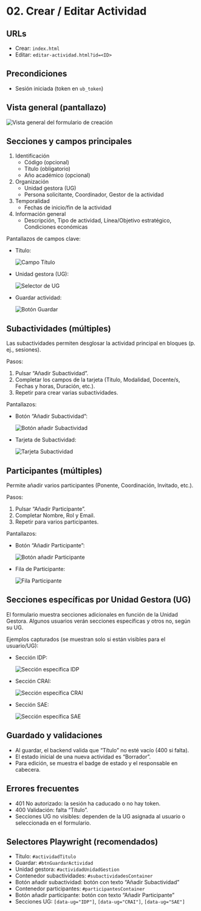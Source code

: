 # 02. Crear / Editar Actividad

## URLs
- Crear: `index.html`
- Editar: `editar-actividad.html?id=<ID>`

## Precondiciones
- Sesión iniciada (token en `ub_token`)

## Vista general (pantallazo)

![Vista general del formulario de creación](../test-artifacts/manual/crear-index-overview.png)

## Secciones y campos principales
1. Identificación
   - Código (opcional)
   - Título (obligatorio)
   - Año académico (opcional)
2. Organización
   - Unidad gestora (UG)
   - Persona solicitante, Coordinador, Gestor de la actividad
3. Temporalidad
   - Fechas de inicio/fin de la actividad
4. Información general
   - Descripción, Tipo de actividad, Línea/Objetivo estratégico, Condiciones económicas

Pantallazos de campos clave:

- Título:

  ![Campo Título](../test-artifacts/manual/crear-actividad-titulo.png)

- Unidad gestora (UG):

  ![Selector de UG](../test-artifacts/manual/crear-actividad-ug.png)

- Guardar actividad:

  ![Botón Guardar](../test-artifacts/manual/crear-actividad-guardar.png)

## Subactividades (múltiples)
Las subactividades permiten desglosar la actividad principal en bloques (p. ej., sesiones).

Pasos:
1. Pulsar “Añadir Subactividad”.
2. Completar los campos de la tarjeta (Título, Modalidad, Docente/s, Fechas y horas, Duración, etc.).
3. Repetir para crear varias subactividades.

Pantallazos:
- Botón “Añadir Subactividad”:

  ![Botón añadir Subactividad](../test-artifacts/manual/subactividades-boton-add.png)

- Tarjeta de Subactividad:

  ![Tarjeta Subactividad](../test-artifacts/manual/subactividad-card.png)

## Participantes (múltiples)
Permite añadir varios participantes (Ponente, Coordinación, Invitado, etc.).

Pasos:
1. Pulsar “Añadir Participante”.
2. Completar Nombre, Rol y Email.
3. Repetir para varios participantes.

Pantallazos:
- Botón “Añadir Participante”:

  ![Botón añadir Participante](../test-artifacts/manual/participantes-boton-add.png)

- Fila de Participante:

  ![Fila Participante](../test-artifacts/manual/participante-row.png)

## Secciones específicas por Unidad Gestora (UG)
El formulario muestra secciones adicionales en función de la Unidad Gestora. Algunos usuarios verán secciones específicas y otros no, según su UG.

Ejemplos capturados (se muestran solo si están visibles para el usuario/UG):

- Sección IDP:

  ![Sección específica IDP](../test-artifacts/manual/ug-idp-seccion.png)

- Sección CRAI:

  ![Sección específica CRAI](../test-artifacts/manual/ug-crai-seccion.png)

- Sección SAE:

  ![Sección específica SAE](../test-artifacts/manual/ug-sae-seccion.png)

## Guardado y validaciones
- Al guardar, el backend valida que “Título” no esté vacío (400 si falta).
- El estado inicial de una nueva actividad es “Borrador”.
- Para edición, se muestra el badge de estado y el responsable en cabecera.

## Errores frecuentes
- 401 No autorizado: la sesión ha caducado o no hay token.
- 400 Validación: falta “Título”.
- Secciones UG no visibles: dependen de la UG asignada al usuario o seleccionada en el formulario.

## Selectores Playwright (recomendados)
- Título: `#actividadTitulo`
- Guardar: `#btnGuardarActividad`
- Unidad gestora: `#actividadUnidadGestion`
- Contenedor subactividades: `#subactividadesContainer`
- Botón añadir subactividad: botón con texto “Añadir Subactividad”
- Contenedor participantes: `#participantesContainer`
- Botón añadir participante: botón con texto “Añadir Participante”
- Secciones UG: `[data-ug="IDP"]`, `[data-ug="CRAI"]`, `[data-ug="SAE"]`
